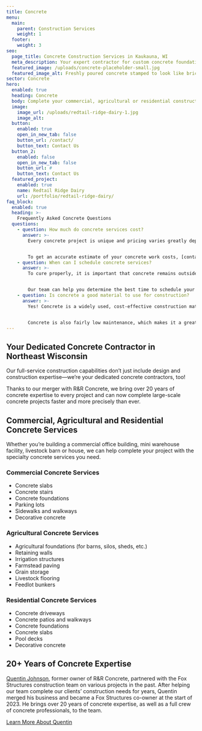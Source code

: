 ```yaml
---
title: Concrete
menu:
  main:
    parent: Construction Services
    weight: 1
  footer:
    weight: 3
seo:
  page_title: Concrete Construction Services in Kaukauna, WI
  meta_description: Your expert contractor for custom concrete foundations & slabs, commercial parking lots, retaining walls, patios & walkways, irrigation structures & more.
  featured_image: /uploads/concrete-placeholder-small.jpg
  featured_image_alt: Freshly poured concrete stamped to look like brick cobblestones
sector: Concrete
hero: 
  enabled: true
  heading: Concrete
  body: Complete your commercial, agricultural or residential construction project with the expert concrete services at Fox Structures.
  image: 
    image_url: /uploads/redtail-ridge-dairy-1.jpg
    image_alt: 
  button:
    enabled: true
    open_in_new_tab: false
    button_url: /contact/
    button_text: Contact Us
  button_2:
    enabled: false
    open_in_new_tab: false
    button_url: #
    button_text: Contact Us
  featured_project: 
    enabled: true
    name: Redtail Ridge Dairy
    url: /portfolio/redtail-ridge-dairy/
faq_block:
  enabled: true
  heading: >-
    Frequently Asked Concrete Questions
  questions:
    - question: How much do concrete services cost?
      answer: >-
        Every concrete project is unique and pricing varies greatly depending on your exact specifications, timeline and more. Here at Fox Structures, we offer premier concrete services that take your unique vision and needs into account, as well as the use of high-quality materials that last, even in harsh Wisconsin weather conditions. 


        To get an accurate estimate of your concrete work costs, [contact us today](/contact/) or give us a call at <a href="tel:920-766-9305">920-766-9305</a>.
    - question: When can I schedule concrete services?
      answer: >-
        To cure properly, it is important that concrete remains outside of extremely cold and/or wet conditions. Because of this, we typically avoid scheduling concrete work during winter months. Typically, Fox Structures concrete services can be scheduled from late April through early November, though this is subject to change due to weather conditions. 


        Our team can help you determine the best time to schedule your concrete work, as well as other construction services, to best fit your schedule and assure proper curing.
    - question: Is concrete a good material to use for construction?
      answer: >-
        Yes! Concrete is a widely used, cost-effective construction material that provides many benefits to you on any construction project. First and foremost, concrete is strong and durable and can hold up to a lot of wear and tear. It’s also fire-resistant and able to withstand harsh weather conditions (perfect for Wisconsin weather!). 


        Concrete is also fairly low maintenance, which makes it a great choice for our commercial, residential and agricultural clients alike. It’s easy to clean, doesn’t need to be treated and typically doesn’t have as many issues with rotting and insect infestation as wood or other common building materials. 
---
```


## Your Dedicated Concrete Contractor in Northeast Wisconsin 

Our full-service construction capabilities don’t just include design and construction expertise—we’re your dedicated concrete contractors, too! 

Thanks to our merger with R&R Concrete, we bring over 20 years of concrete expertise to every project and can now complete large-scale concrete projects faster and more precisely than ever.

## Commercial, Agricultural and Residential Concrete Services 

Whether you’re building a commercial office building, mini warehouse facility, livestock barn or house, we can help complete your project with the specialty concrete services you need. 

### Commercial Concrete Services

- Concrete slabs
- Concrete stairs 
- Concrete foundations
- Parking lots
- Sidewalks and walkways 
- Decorative concrete 

### Agricultural Concrete Services 

- Agricultural foundations (for barns, silos, sheds, etc.)
- Retaining walls 
- Irrigation structures 
- Farmstead paving 
- Grain storage 
- Livestock flooring 
- Feedlot bunkers 

### Residential Concrete Services 

- Concrete driveways
- Concrete patios and walkways
- Concrete foundations
- Concrete slabs
- Pool decks
- Decorative concrete 

## 20+ Years of Concrete Expertise 

[Quentin Johnson](/about/leadership/quentin-johnson/), former owner of R&R Concrete, partnered with the Fox Structures construction team on various projects in the past. After helping our team complete our clients’ construction needs for years, Quentin merged his business and became a Fox Structures co-owner at the start of 2023. He brings over 20 years of concrete expertise, as well as a full crew of concrete professionals, to the team. 

<a class="btn btn--secondary" href="/about/leadership/quentin-johnson/">Learn More About Quentin</a>
